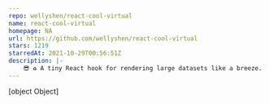 ```yaml
---
repo: wellyshen/react-cool-virtual
name: react-cool-virtual
homepage: NA
url: https://github.com/wellyshen/react-cool-virtual
stars: 1219
starredAt: 2021-10-29T00:56:51Z
description: |-
    😎 ♻️ A tiny React hook for rendering large datasets like a breeze.
---
```


[object Object]
